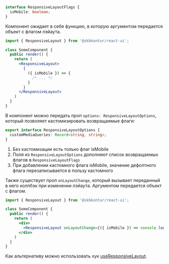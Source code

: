 ```ts static
interface ResponsiveLayoutFlags {
  isMobile: boolean;
}
```

Компонент ожидает в себя функцию, в которую аргументом передается объект с флагом лэйаута.

```jsx static
import { ResponsiveLayout } from '@skbkontur/react-ui';

class SomeComponent {
  public render() {
    return (
      <ResponsiveLayout>
        {
          ({ isMobile }) => {
            /* ... */
          }
        }
      </ResponsiveLayout>
    )
  }
}
```

В компонент можно передать проп `options: ResponsiveLayoutOptions`, который позволяет кастомизировать возвращаемые флаги:
```ts static
export interface ResponsiveLayoutOptions {
  customMediaQueries: Record<string, string>;
}

```
1. Без кастомизации есть только флаг isMobile
2. Поля из `ResponsiveLayoutOptions` дополняют список возвращаемых флагов в `ResponsiveLayoutFlags`
3. При добавлении кастомного флага isMobile, значение дефолтного флага перезаписывается в пользу кастомного

Также существует проп `onLayoutChange`, который вызывает переданный в него коллбэк при изменении лэйаута. Аргументом передается объект с флагом.

```jsx static
import { ResponsiveLayout } from '@skbkontur/react-ui';

class SomeComponent {
  public render() {
    return (
      <div>
        <ResponsiveLayout onLayoutChange={({ isMobile }) => console.log(isMobile)} />
      </div>
    )
  }
}
```

Как альтернативу можно использовать хук [useResponsiveLayout](#/Mobiles).
